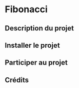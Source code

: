 # Fibonacci

## Description du projet

## Installer le projet

## Participer au projet

## Crédits

